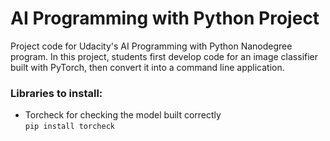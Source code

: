 # AI Programming with Python Project

Project code for Udacity's AI Programming with Python Nanodegree program. In this project, students first develop code for an image classifier built with PyTorch, then convert it into a command line application.



### Libraries to install:

* Torcheck for checking the model built correctly  
  `pip install torcheck`